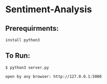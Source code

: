 # Sentiment-Analysis

## Prerequirments:
    install python3

## To Run:
    $ python3 server.py

    open by any browser: http://127.0.0.1:5000

